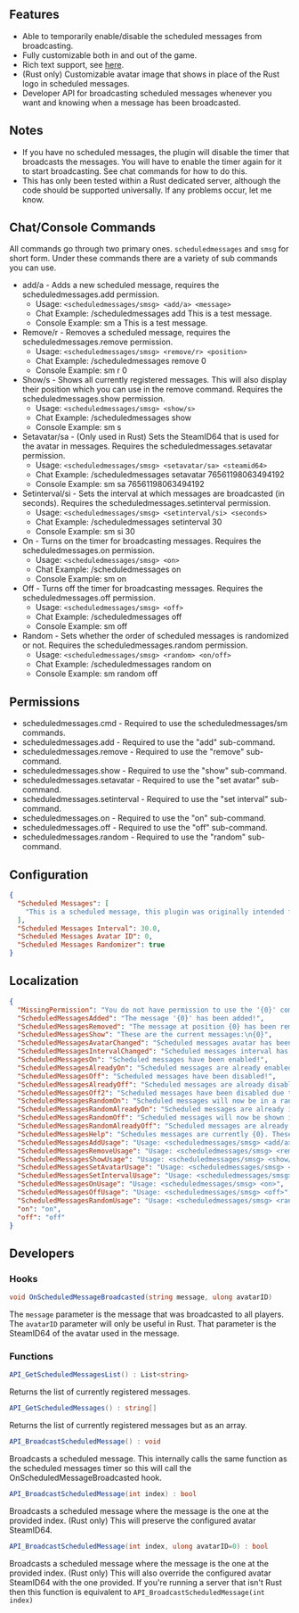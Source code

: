 ## Features
* Able to temporarily enable/disable the scheduled messages from broadcasting.
* Fully customizable both in and out of the game.
* Rich text support, see [here](https://docs.unity3d.com/Packages/com.unity.ugui@1.0/manual/StyledText.html).
* (Rust only) Customizable avatar image that shows in place of the Rust logo in scheduled messages.
* Developer API for broadcasting scheduled messages whenever you want and knowing when a message has been broadcasted.

## Notes
* If you have no scheduled messages, the plugin will disable the timer that broadcasts the messages. You will have to enable the timer again for it to start broadcasting. See chat commands for how to do this.
* This has only been tested within a Rust dedicated server, although the code should be supported universally. If any problems occur, let me know.

## Chat/Console Commands
All commands go through two primary ones. `scheduledmessages` and `smsg` for short form. Under these commands there are a variety of sub commands you can use.
* add/a - Adds a new scheduled message, requires the scheduledmessages.add permission.
  * Usage: `<scheduledmessages/smsg> <add/a> <message>`
  * Chat Example: /scheduledmessages add This is a test message.
  * Console Example: sm a This is a test message.
* Remove/r - Removes a scheduled message, requires the scheduledmessages.remove permission.
  * Usage: `<scheduledmessages/smsg> <remove/r> <position>`
  * Chat Example: /scheduledmessages remove 0
  * Console Example: sm r 0
* Show/s - Shows all currently registered messages. This will also display their position which you can use in the remove command. Requires the scheduledmessages.show permission.
  * Usage: `<scheduledmessages/smsg> <show/s>`
  * Chat Example: /scheduledmessages show
  * Console Example: sm s
* Setavatar/sa - (Only used in Rust) Sets the SteamID64 that is used for the avatar in messages. Requires the scheduledmessages.setavatar permission.
  * Usage: `<scheduledmessages/smsg> <setavatar/sa> <steamid64>`
  * Chat Example: /scheduledmessages setavatar 76561198063494192
  * Console Example: sm sa 76561198063494192
* Setinterval/si - Sets the interval at which messages are broadcasted (in seconds). Requires the scheduledmessages.setinterval permission.
  * Usage: `<scheduledmessages/smsg> <setinterval/si> <seconds>`
  * Chat Example: /scheduledmessages setinterval 30
  * Console Example: sm si 30
* On - Turns on the timer for broadcasting messages. Requires the scheduledmessages.on permission.
  * Usage: `<scheduledmessages/smsg> <on>`
  * Chat Example: /scheduledmessages on
  * Console Example: sm on
* Off - Turns off the timer for broadcasting messages. Requires the scheduledmessages.off permission.
  * Usage: `<scheduledmessages/smsg> <off>`
  * Chat Example: /scheduledmessages off
  * Console Example: sm off
* Random - Sets whether the order of scheduled messages is randomized or not. Requires the scheduledmessages.random permission.
  * Usage: `<scheduledmessages/smsg> <random> <on/off>`
  * Chat Example: /scheduledmessages random on
  * Console Example: sm random off

## Permissions
* scheduledmessages.cmd - Required to use the scheduledmessages/sm commands.
* scheduledmessages.add - Required to use the "add" sub-command.
* scheduledmessages.remove - Required to use the "remove" sub-command.
* scheduledmessages.show - Required to use the "show" sub-command.
* scheduledmessages.setavatar - Required to use the "set avatar" sub-command.
* scheduledmessages.setinterval - Required to use the "set interval" sub-command.
* scheduledmessages.on - Required to use the "on" sub-command.
* scheduledmessages.off - Required to use the "off" sub-command.
* scheduledmessages.random - Required to use the "random" sub-command.

## Configuration
```json  
{
  "Scheduled Messages": [
    "This is a scheduled message, this plugin was originally intended for a community I run. But I thought making it public would serve a better purpose. I hope you find the plugin useful!"
  ],
  "Scheduled Messages Interval": 30.0,
  "Scheduled Messages Avatar ID": 0,
  "Scheduled Messages Randomizer": true
}
```

## Localization
```json
{
  "MissingPermission": "You do not have permission to use the '{0}' command!",
  "ScheduledMessagesAdded": "The message '{0}' has been added!",
  "ScheduledMessagesRemoved": "The message at position {0} has been removed!",
  "ScheduledMessagesShow": "These are the current messages:\n{0}",
  "ScheduledMessagesAvatarChanged": "Scheduled messages avatar has been changed to {0}!",
  "ScheduledMessagesIntervalChanged": "Scheduled messages interval has been changed to {0} seconds!",
  "ScheduledMessagesOn": "Scheduled messages have been enabled!",
  "ScheduledMessagesAlreadyOn": "Scheduled messages are already enabled!",
  "ScheduledMessagesOff": "Scheduled messages have been disabled!",
  "ScheduledMessagesAlreadyOff": "Scheduled messages are already disabled!",
  "ScheduledMessagesOff2": "Scheduled messages have been disabled due to no messages being registered.",
  "ScheduledMessagesRandomOn": "Scheduled messages will now be in a random order.",
  "ScheduledMessagesRandomAlreadyOn": "Scheduled messages are already in random order!",
  "ScheduledMessagesRandomOff": "Scheduled messages will now be shown in order.",
  "ScheduledMessagesRandomAlreadyOff": "Scheduled messages are already in order!",
  "ScheduledMessagesHelp": "Schedules messages are currently {0}. These are the commands available:\n{1}",
  "ScheduledMessagesAddUsage": "Usage: <scheduledmessages/smsg> <add/a> <message>",
  "ScheduledMessagesRemoveUsage": "Usage: <scheduledmessages/smsg> <remove/r> <position>",
  "ScheduledMessagesShowUsage": "Usage: <scheduledmessages/smsg> <show/s>",
  "ScheduledMessagesSetAvatarUsage": "Usage: <scheduledmessages/smsg> <setavatar/sa> <steamid64>",
  "ScheduledMessagesSetIntervalUsage": "Usage: <scheduledmessages/smsg> <setinterval/si> <seconds>",
  "ScheduledMessagesOnUsage": "Usage: <scheduledmessages/smsg> <on>",
  "ScheduledMessagesOffUsage": "Usage: <scheduledmessages/smsg> <off>",
  "ScheduledMessagesRandomUsage": "Usage: <scheduledmessages/smsg> <random> <on/off>",
  "on": "on",
  "off": "off"
}
```

## Developers
### Hooks
```C#
void OnScheduledMessageBroadcasted(string message, ulong avatarID)
```
The `message` parameter is the message that was broadcasted to all players. The `avatarID` parameter will only be useful in Rust. That parameter is the SteamID64 of the avatar used in the message.

### Functions
```C#
API_GetScheduledMessagesList() : List<string>
```
Returns the list of currently registered messages.

```C#
API_GetScheduledMessages() : string[]
```
Returns the list of currently registered messages but as an array.

```C#
API_BroadcastScheduledMessage() : void
```
Broadcasts a scheduled message. This internally calls the same function as the scheduled messages timer so this will call the OnScheduledMessageBroadcasted hook.

```C#
API_BroadcastScheduledMessage(int index) : bool
```
Broadcasts a scheduled message where the message is the one at the provided index. (Rust only) This will preserve the configured avatar SteamID64.

```C#
API_BroadcastScheduledMessage(int index, ulong avatarID=0) : bool
```
Broadcasts a scheduled message where the message is the one at the provided index. (Rust only) This will also override the configured avatar SteamID64 with the one provided. If you're running a server that isn't  Rust then this function is equivalent to `API_BroadcastScheduledMessage(int index)`
